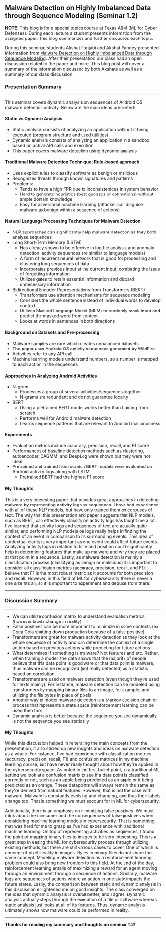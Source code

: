 ## Malware Detection on Highly Imbalanced Data through Sequence Modeling (Seminar 1.2)

**NOTE**: This blog is for a special topics course at Texas A&M (ML for Cyber Defenses). During each lecture a student presents information from the assigned paper. This blog summarizes and further discusses each topic.

During this seminar, students Akshat Punjabi and Akshat Pandey presented information from [Malware Detection on Highly Imbalanced Data through Sequence Modeling](https://dl.acm.org/doi/pdf/10.1145/3338501.3357374). After their presentation our class had an open discussion related to the paper and more. This blog post will cover a summary of the information discussed by both Akshats as well as a summary of our class discussion.

### Presentation Summary
---
This seminar covers dynamic analysis on sequences of Android OS malware detection activity. Below are the main ideas presented:

#### Static vs Dynamic Analysis
- Static analysis consists of analyzing an application without it being executed (program structure and used utilities)
- Dynamic analysis consists of analyzing an application in a sandbox based on actual API calls and execution
- This paper covers malware detection using dynamic analysis

#### Traditional Malware Detection Technique: Rule-based approach
- Uses explicit rules to classify software as benign or malicious
- Recognizes threats through known signatures and patterns
- Problems:
  - Tends to have a high FPR due to inconsistenices in system behavior
  - Hard to generate heuristics (best guesses or estimations) without ample domain knowledge
  - Easy for adversarial machine learning (attacker can disguise malware as benign within a sequence of actions)

#### Natural Language Processing Techniques for Malware Detection
- NLP approaches can significantly help malware detection as they both analyze sequences
- Long Short-Term Memory (LSTM)
  - Has already shown to be effective in log file analysis and anomaly detection (activity sequences are similar to language models)
  - A form of recurrent neural network that is good for processing and clustering long sequences of data
  - Incorporates previous input at the current input, combating the issue of forgetting information
  - Utilizes gates to retain essential information and discard unnecessary information
- Bidirectional Encoder Representations from Transformers (BERT)
  - Transformers use attention mechanisms for sequence modeling
  - Considers the whole sentence instead of individual words to develop context
  - Utilizes Masked Language Model (MLM) to randomly mask input and predict the masked word from context
  - Looks at words in sentences in both directions

#### Background on Datasets and Pre-processing
- Malware samples are rare which creates unbalanced datasets
- The paper uses Android OS activity sequences generated by WildFire
- Activities refer to any API call
- Machine learning models understand numbers, so a number is mapped to each action in the sequences

#### Approaches in Analyzing Android Activities
- N-gram
  - Processes a group of several activities/sequences together
  - N-grams are redundant and do not guarantee locality
- BERT
  - Using a pretrained BERT model works better than training from scratch
  - Performs well for Android malware detection
  - Learns sequence patterns that are relevant to Android maliciousness

#### Experiments
- Evaluation metrics include accuracy, precision, recall, and F1 score
- Performances of baseline detection methods such as clustering, autoencoder, DAGMM, and DeepLog were shown but they were not ideal
- Pretrained and trained from scratch BERT models were evaluated on Android activity logs along with LSTM
  - Pretrained BERT had the highest F1 score

#### My Thoughts
This is a very interesting paper that provides great approaches in detecting malware by representing activity logs as sequences. I have had experience with all of these NLP models, but have only trained them on corpuses of text. The way that this presentation and paper suggests that NLP models, such as BERT, can effectively classify on activity logs has taught me a lot. I've learned that activity logs and sequences of text are actually quite similar, and performing NLP models on logs really helps in finding the context of an event in comparison to its surrounding events. This idea of contextual clarity is very important as one event could affect future events. Analyzing activity logs in relation to time and position could significantly help in determining features that make up malware and why they are placed at that point in a sequence. Lastly, as malware detection is mainly a classification process (classifying as benign or malicious) it is important to consider all classificaion metrics (accuracy, precision, recall, and F1). I believe that F1 is the most robust metric as it accounts for both precision and recall. However, in this field of ML for cybersecurity there is never a one size fits all, so it is important to experiment and deduce from there.

---
### Discussion Summary
---
- We can utilize confusion matrix to understand evaluation metrics (however labels change in reality)
- False positives can be more important to minimize in some contexts (ex: Coca Cola shutting down production because of a false positive)
- Transformers are great for malware activity detection as they look at the whole sequence of activity and can determine the context of a single action based on previous actions while predicting for future actions
- What determines if something is malware? Not features and etc. Rather, when training a model, the data shows that the majority of people believe that this data point is good ware or that data point is malware, thus malware can be recognized (not really detected) as a statistic based on correlation
- Transformers are used on malware detection (even though they’re used for texts mainly). For instance, malware detection can be modeled using transformers by mapping binary files to an image, for example, and utilizing the file bytes in place of pixels
- Another way to model malware detection is a Markov decision chain or process that represents a state space (reinforcement learning can be used then too)
- Dynamic analysis is better because the sequence you see dynamically is not the sequence you see statically

#### My Thoughts
While this discussion helped in reiterating the main concepts from the presentation, it also stirred up new insights and ideas on malware detection as a whole. For instance, I've had experience with classification metrics (accuracy, precision, recall, F1) and confusion matrices in my machine learning course, but have never really thought about how they're applied in the cybersecurity space. As noted in the first bullet point, in a traditional ML setting we look at a confusion matrix to see if a data point is classified correctly or not, such as an apple being predicted as an apple or it being predicted as an orange. These datapoints will always remain the same as they're derived from natural features. However, that is not the case with malware. Malware is constantly evolving and changing, and thus their labels change too. That is something we must account for in ML for cybersecurity. 

Additionally, there is an emphasis on minimizing false positives. We must think about the consumer and the consequences of false positives when considering machine learning models in cybersecurity. That is something that was hard for me to grasp as I've had experience with traditional machine learning. On top of representing activities as sequences, I found the point of mapping binary files to images to be very interesting. This is a great step in easing the ML for cybersecurity process through utilizing existing methods, but there are still various cases to cover. One of which is concept of pixel locality in images. Bytes in binary files do not share the same concept. Modeling malware detection as a reinforcement learning problem could also bring new frontiers to this field. At the end of the day, reinforcement learning entails of maximizing a reward for an agent moving through an environment through a sequence of actions. Similarly, malware logs are sequences of actions where an action in one state impacts the future states. Lastly, the comparison between static and dynamic analysis in this discussion enlightened me on good insights. The class converged on the idea that dynamic analysis is overall better, and I agree. Dynamic analysis actually steps through the execution of a file or software whereas static analysis just looks at all of its features. Thus, dynamic analysis ultimately shows how malware could be performed in reality. 

---
**Thanks for reading my summary and thoughts on seminar 1.2!**

